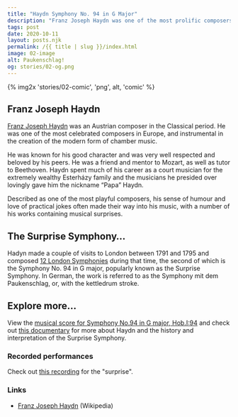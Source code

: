 ```yaml
---
title: "Haydn Symphony No. 94 in G Major"
description: "Franz Joseph Haydn was one of the most prolific composers in the Classical period. Described as one of the most playful composers, his sense of humour and love of practical jokes often made their way into his music, with a number of his works containing musical surprises. We especially like his “Surprise” Symphony, were you surprised by it as well?"
tags: post
date: 2020-10-11
layout: posts.njk
permalink: /{{ title | slug }}/index.html
image: 02-image
alt: Paukenschlag!
og: stories/02-og.png
---
```


{% img2x 'stories/02-comic', 'png', alt, 'comic' %}

## Franz Joseph Haydn

[Franz Joseph Haydn](https://en.wikipedia.org/wiki/Joseph_Haydn) was an Austrian composer in the Classical period. He was one of the most celebrated composers in Europe, and instrumental in the creation of the modern form of chamber music.

He was known for his good character and was very well respected and beloved by his peers. He was a friend and mentor to Mozart, as well as tutor to Beethoven. Haydn spent much of his career as a court musician for the extremely wealthy  Esterházy family and the musicians he presided over lovingly gave him the nickname “Papa” Haydn.

Described as one of the most playful composers, his sense of humour and love of practical jokes often made their way into his music, with a number of his works containing musical surprises.

## The Surprise Symphony…

Hadyn made a couple of visits to London between 1791 and 1795 and composed [12 London Symphonies](https://en.wikipedia.org/wiki/London_symphonies) during that time, the second of which is the Symphony No. 94 in G major, popularly known as the Surprise Symphony. In German, the work is referred to as the Symphony mit dem Paukenschlag, or, with the kettledrum stroke.

## Explore more…

View the [musical score for Symphony No.94 in G major, Hob.I:94](https://imslp.org/wiki/Symphony_No.94_(Haydn,_Joseph)) and check out [this documentary](https://www.youtube.com/watch?v=3zaLaqt-y80) for more about Haydn and the history and interpretation of the Surprise Symphony.

### Recorded performances

Check out [this recording](https://www.youtube.com/watch?v=VOLy6JxEDLw) for the "surprise".

### Links

- [Franz Joseph Haydn](https://en.wikipedia.org/wiki/Joseph_Haydn) (Wikipedia)

